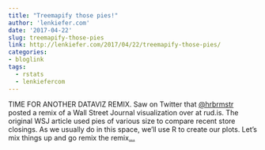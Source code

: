 ```yaml
---
title: "Treemapify those pies!"
author: 'lenkiefer.com'
date: '2017-04-22'
slug: treemapify-those-pies
link: http://lenkiefer.com/2017/04/22/treemapify-those-pies/
categories:
- bloglink
tags:
  - rstats
  - lenkiefercom
---
```


TIME FOR ANOTHER DATAVIZ REMIX. Saw on Twitter that [@hrbrmstr](https://twitter.com/hrbrmstr) posted a remix of a Wall Street Journal visualization over at rud.is. The original WSJ article used pies of various size to compare recent store closings. As we usually do in this space, we’ll use R to create our plots. Let’s mix things up and go remix the remix[... <i class="fas fa-external-link-alt"></i>](http://lenkiefer.com/2017/04/22/treemapify-those-pies/)


